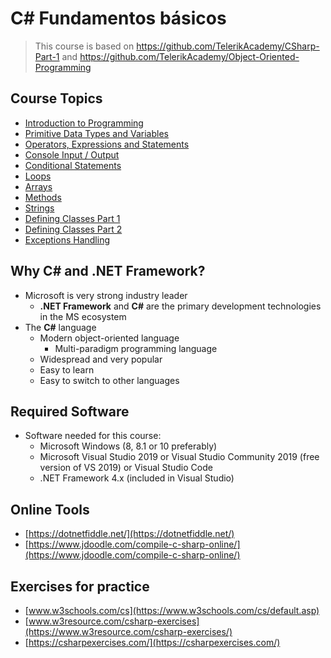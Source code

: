 # C# Fundamentos básicos

> This course is based on https://github.com/TelerikAcademy/CSharp-Part-1 and https://github.com/TelerikAcademy/Object-Oriented-Programming

## Course Topics

- [Introduction to Programming](Topics/01.%20Introduction-to-Programming/README.md)
- [Primitive Data Types and Variables](Topics/02.%20Data-Types-and-Variables/README.md)
- [Operators, Expressions and Statements](Topics/03.%20Operators-and-Expressions/README.md)
- [Console Input / Output](Topics/04.%20Console-In-and-Out/README.md)
- [Conditional Statements](Topics/05.%20Conditional-Statement/README.md)
- [Loops](Topics/06.%20Loops/README.md)
- [Arrays](Topics/07.%20Arrays/README.md)
- [Methods](Topics/08.%20Methods/README.md)
- [Strings](Topics/09.%20Strings/README.md)
- [Defining Classes Part 1](Topics/10.%20Defining-Classes-Part-1/README.md)
- [Defining Classes Part 2](Topics/11.%20Defining-Classes-Part-2/README.md)
- [Exceptions Handling](Topics/12.%20Exceptions-Handling/README.md)

## Why C# and .NET Framework?

- Microsoft is very strong industry leader
  - **.NET Framework** and **C#** are the primary development technologies in the MS ecosystem
- The **C#** language
  - Modern object-oriented language
    - Multi-paradigm programming language
  - Widespread and very popular
  - Easy to learn
  - Easy to switch to other languages

## Required Software

- Software needed for this course:
  - Microsoft Windows (8, 8.1 or 10 preferably)
  - Microsoft Visual Studio 2019 or Visual Studio Community 2019 (free version of VS 2019) or Visual Studio Code
  - .NET Framework 4.x (included in Visual Studio)

## Online Tools

- [https://dotnetfiddle.net/](https://dotnetfiddle.net/)
- [https://www.jdoodle.com/compile-c-sharp-online/](https://www.jdoodle.com/compile-c-sharp-online/)

## Exercises for practice

- [www.w3schools.com/cs](https://www.w3schools.com/cs/default.asp)
- [www.w3resource.com/csharp-exercises](https://www.w3resource.com/csharp-exercises/)
- [https://csharpexercises.com/](https://csharpexercises.com/)